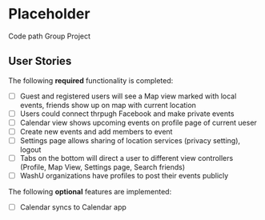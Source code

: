 # Placeholder
Code path Group Project


## User Stories

The following **required** functionality is completed:

- [ ] Guest and registered users will see a Map view marked with local events, friends show up on map with current location
- [ ] Users could connect thrpugh Facebook and make private events
- [ ] Calendar view shows upcoming events on profile page of current ueser
- [ ] Create new events and add members to event 
- [ ] Settings page allows sharing of location services (privacy setting), logout 
- [ ] Tabs on the bottom will direct a user to different view controllers (Profile, Map View, Settings page, Search friends)
- [ ] WashU organizations have profiles to post their events publicly

The following **optional** features are implemented:


- [ ] Calendar syncs to Calendar app
